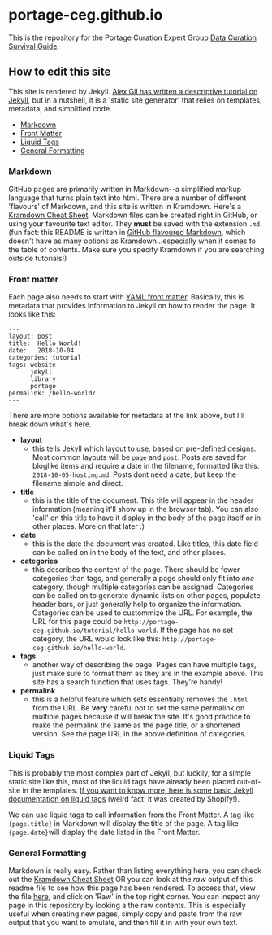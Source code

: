 # portage-ceg.github.io

This is the repository for the Portage Curation Expert Group [Data Curation Survival Guide](https://portage-ceg.github.io).

## How to edit this site

This site is rendered by Jekyll. [Alex Gil has written a descriptive tutorial on Jekyll](https://www.chronicle.com/blogs/profhacker/jekyll1/60913), but in a nutshell, it is a 'static site generator' that relies on templates, metadata, and simplified code. 

* [Markdown](#markdown)
* [Front Matter](#front-matter)
* [Liquid Tags](#liquid-tags)
* [General Formatting](#general-formatting)

### Markdown

GitHub pages are primarily written in Markdown--a simplified markup language that turns plain text into html. There are a number of different 'flavours' of Markdown, and this site is written in Kramdown. Here's a [Kramdown Cheat Sheet](https://kramdown.gettalong.org/quickref.html). Markdown files can be created right in GitHub, or using your favourite text editor. They **must** be saved with the extension `.md`. (fun fact: this README is written in [GitHub flavoured Markdown](https://help.github.com/en/articles/basic-writing-and-formatting-syntax), which doesn't have as many options as Kramdown...especially when it comes to the table of contents. Make sure you specify Kramdown if you are searching outside tutorials!)

### Front matter

Each page also needs to start with [YAML front matter](https://jekyllrb.com/docs/front-matter/). Basically, this is metadata that provides information to Jekyll on how to render the page. It looks like this:

~~~~~
---
layout: post
title:  Hello World!
date:   2018-10-04
categories: tutorial
tags: website
      jekyll
      library
      portage
permalink: /hello-world/
---
~~~~~

There are more options available for metadata at the link above, but I'll break down what's here.

- **layout**
    - this tells Jekyll which layout to use, based on pre-defined designs. Most common layouts will be `page` and `post`. Posts are saved for bloglike items and require a date in the filename, formatted like this: `2018-10-05-hosting.md`. Posts dont need a date, but keep the filename simple and direct.
- **title**
    - this is the title of the document. This title will appear in the header information (meaning it'll show up in the browser tab). You can also 'call' on this title to have it display in the body of the page itself or in other places. More on that later :)
- **date**
    - this is the date the document was created. Like titles, this date field can be called on in the body of the text, and other places.
- **categories**
    - this describes the content of the page. There should be fewer categories than tags, and generally a page should only fit into *one* category, though multiple categories can be assigned. Categories can be called on to generate dynamic lists on other pages, populate header bars, or just generally help to organize the information. Categories can be used to custommize the URL. For example, the URL for this page could be `http://portage-ceg.github.io/tutorial/hello-world`. If the page has no set category, the URL would look like this: `http://portage-ceg.github.io/hello-world`.
- **tags**
    - another way of describing the page. Pages can have multiple tags, just make sure to format them as they are in the example above. This site has a search function that uses tags. They're handy!
- **permalink**
    - this is a helpful feature which sets essentially removes the `.html` from the URL. Be **very** careful not to set the same permalink on multiple pages because it will break the site. It's good practice to make the permalink the same as the page title, or a shortened version. See the page URL in the above definition of categories.

### Liquid Tags

This is probably the most complex part of Jekyll, but luckily, for a simple static site like this, most of the liquid tags have already been placed out-of-site in the templates. [If you want to know more, here is some basic Jekyll documentation on liquid tags](https://jekyllrb.com/docs/variables/) (weird fact: it was created by Shopify!). 

We can use liquid tags to call information from the Front Matter. A tag like `{page.title}` in Markdown will display the title of the page. A tag like `{page.date}`will display the date listed in the Front Matter. 

### General Formatting

Markdown is really easy. Rather than listing everything here, you can check out the [Kramdown Cheat Sheet](https://kramdown.gettalong.org/quickref.html) OR you can look at the *raw* output of this readme file to see how this page has been rendered. To access that, view the file [here](README.md), and click on 'Raw' in the top right corner. You can inspect any page in this repository by looking a the raw contents. This is especially useful when creating new pages, simply copy and paste from the raw output that you want to emulate, and then fill it in with your own text. 
